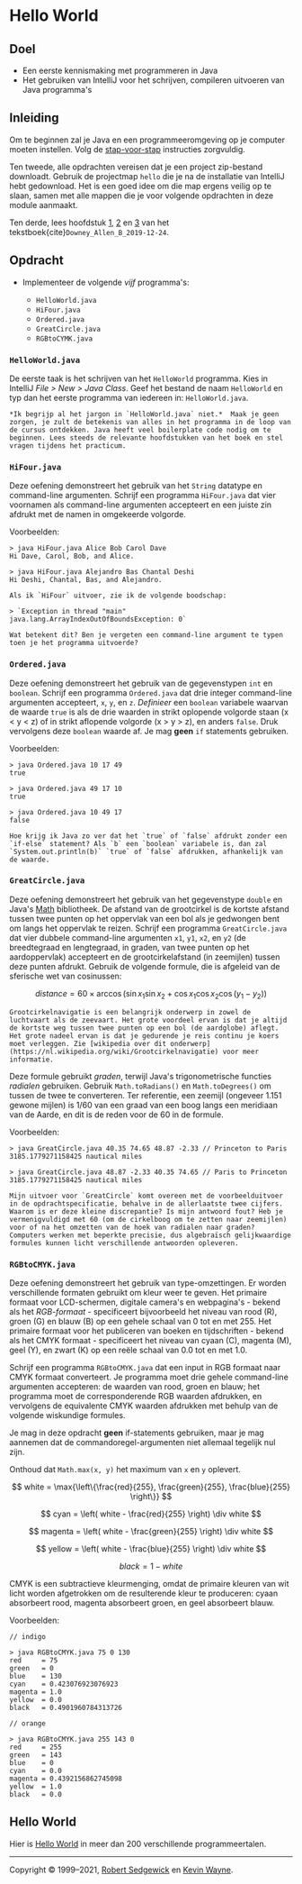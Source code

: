 # Hello World

## Doel

-   Een eerste kennismaking met programmeren in Java
-   Het gebruiken van IntelliJ voor het schrijven, compileren uitvoeren van Java programma's
<!--
-   Het inleveren van jouw werk in GradeScope
-->

## Inleiding

Om te beginnen zal je Java en een programmeeromgeving op je computer moeten instellen. Volg de [stap-voor-stap](/support/install) instructies zorgvuldig.

Ten tweede, alle opdrachten vereisen dat je een project zip-bestand downloadt. Gebruik de projectmap `hello` die je na de installatie van IntelliJ hebt gedownload. Het is een goed idee om die map ergens veilig op te slaan, samen met alle mappen die je voor volgende opdrachten in deze module aanmaakt.

Ten derde, lees hoofdstuk [1](https://books.trinket.io/thinkjava2/chapter1.html), [2](https://books.trinket.io/thinkjava2/chapter2.html) en [3](https://books.trinket.io/thinkjava2/chapter3.html) van het tekstboek{cite}`Downey_Allen_B_2019-12-24`.

## Opdracht

-   Implementeer de volgende *vijf* programma's:

    *   `HelloWorld.java`
    *   `HiFour.java`
    *   `Ordered.java`
    *   `GreatCircle.java`
    *   `RGBtoCYMK.java`

<!--
-   De volgende twee programma's zijn **optionele** uitdagingen:
    *   `DeluxeOrdered.java`
    *   `DeluxeRGBtoCYMK.java`
-->

### `HelloWorld.java`

De eerste taak is het schrijven van het `HelloWorld` programma. Kies in IntelliJ *File > New > Java Class*. Geef het bestand de naam `HelloWorld` en typ dan het eerste programma van iedereen in: `HelloWorld.java`.

<!--
![](images/image7.png)
-->

```{note}
*Ik begrijp al het jargon in `HelloWorld.java` niet.*  Maak je geen zorgen, je zult de betekenis van alles in het programma in de loop van de cursus ontdekken. Java heeft veel boilerplate code nodig om te beginnen. Lees steeds de relevante hoofdstukken van het boek en stel vragen tijdens het practicum.
```

### `HiFour.java`

Deze oefening demonstreert het gebruik van het `String` datatype en command-line argumenten. Schrijf een programma `HiFour.java` dat vier voornamen als command-line argumenten accepteert en een juiste zin afdrukt met de namen in omgekeerde volgorde.

Voorbeelden:

```console
> java HiFour.java Alice Bob Carol Dave
Hi Dave, Carol, Bob, and Alice.

> java HiFour.java Alejandro Bas Chantal Deshi
Hi Deshi, Chantal, Bas, and Alejandro.
```

```{attention}
Als ik `HiFour` uitvoer, zie ik de volgende boodschap:

> `Exception in thread "main" java.lang.ArrayIndexOutOfBoundsException: 0`

Wat betekent dit? Ben je vergeten een command-line argument te typen toen je het programma uitvoerde?
```

### `Ordered.java`

Deze oefening demonstreert het gebruik van de gegevenstypen `int` en `boolean`. Schrijf een programma `Ordered.java` dat drie integer command-line argumenten accepteert, `x`, `y`, en `z`. _Definieer_ een `boolean` variabele waarvan de waarde `true` is als de drie waarden in strikt oplopende volgorde staan (x < y < z) of in strikt aflopende volgorde (x > y > z), en anders `false`. Druk vervolgens deze `boolean` waarde af. Je mag **geen** `if` statements gebruiken.

Voorbeelden:

```console
> java Ordered.java 10 17 49
true

> java Ordered.java 49 17 10
true

> java Ordered.java 10 49 17
false
```

```{hint}
Hoe krijg ik Java zo ver dat het `true` of `false` afdrukt zonder een `if-else` statement? Als `b` een `boolean` variabele is, dan zal `System.out.println(b)` `true` of `false` afdrukken, afhankelijk van de waarde.
```

<!--
### `DeluxeOrdered.java`

Dit is een **optionele** opgave.

Dit programma, `DeluxeOrdered.java`, voert dezelfde operatie uit als `Ordered.java`. Het accepteert drie `int` command-line argumenten, `x`, `y`, en `z`, en drukt `true` af als de drie waarden ofwel in strikt oplopende volgorde staan (x < y < z) of in strikt aflopende volgorde (x > y > z) en `false` anders. De **uitdaging** is om `DeluxeOrdered.java` te implementeren **zonder** gebruik te maken van de vier vergelijkingsoperatoren `<`, `<=`, `>`, `>=` en `if` statements.

-->

### `GreatCircle.java`

Deze oefening demonstreert het gebruik van het gegevenstype `double` en Java's [Math](https://docs.oracle.com/en/java/javase/11/docs/api/java.base/java/lang/Math.html) bibliotheek. De afstand van de grootcirkel is de kortste afstand tussen twee punten op het oppervlak van een bol als je gedwongen bent om langs het oppervlak te reizen. Schrijf een programma `GreatCircle.java` dat vier dubbele command-line argumenten `x1`, `y1`, `x2`, en `y2` (de breedtegraad en lengtegraad, in graden, van twee punten op het aardoppervlak) accepteert en de grootcirkelafstand (in zeemijlen) tussen deze punten afdrukt. Gebruik de volgende formule, die is afgeleid van de sferische wet van cosinussen:

$$
distance = 60 \times \arccos{(\sin{x_1} \sin{x_2} + \cos{x_1} \cos{x_2} \cos{(y_1 - y_2}))}
$$

```{note}
Grootcirkelnavigatie is een belangrijk onderwerp in zowel de luchtvaart als de zeevaart. Het grote voordeel ervan is dat je altijd de kortste weg tussen twee punten op een bol (de aardglobe) aflegt. Het grote nadeel ervan is dat je gedurende je reis continu je koers moet verleggen. Zie [wikipedia over dit onderwerp](https://nl.wikipedia.org/wiki/Grootcirkelnavigatie) voor meer informatie.
```

<!--
![](images/image1.png)
-->

Deze formule gebruikt *graden*, terwijl Java's trigonometrische functies *radialen* gebruiken. Gebruik `Math.toRadians()` en `Math.toDegrees()` om tussen de twee te converteren. Ter referentie, een zeemijl (ongeveer 1.151 gewone mijlen) is 1/60 van een graad van een boog langs een meridiaan van de Aarde, en dit is de reden voor de 60 in de formule.

Voorbeelden:

```console
> java GreatCircle.java 40.35 74.65 48.87 -2.33 // Princeton to Paris
3185.1779271158425 nautical miles

> java GreatCircle.java 48.87 -2.33 40.35 74.65 // Paris to Princeton
3185.1779271158425 nautical miles
```

```{attention}
Mijn uitvoer voor `GreatCircle` komt overeen met de voorbeelduitvoer in de opdrachtspecificatie, behalve in de allerlaatste twee cijfers. Waarom is er deze kleine discrepantie? Is mijn antwoord fout? Heb je vermenigvuldigd met 60 (om de cirkelboog om te zetten naar zeemijlen) voor of na het omzetten van de hoek van radialen naar graden? Computers werken met beperkte precisie, dus algebraïsch gelijkwaardige formules kunnen licht verschillende antwoorden opleveren.
```

### `RGBtoCMYK.java`

Deze oefening demonstreert het gebruik van type-omzettingen. Er worden verschillende formaten gebruikt om kleur weer te geven. Het primaire formaat voor LCD-schermen, digitale camera's en webpagina's - bekend als het *RGB-formaat* - specificeert bijvoorbeeld het niveau van rood (R), groen (G) en blauw (B) op een gehele schaal van 0 tot en met 255. Het primaire formaat voor het publiceren van boeken en tijdschriften - bekend als het CMYK formaat - specificeert het niveau van cyaan (C), magenta (M), geel (Y), en zwart (K) op een reële schaal van 0.0 tot en met 1.0.

Schrijf een programma `RGBtoCMYK.java` dat een input in RGB formaat naar CMYK formaat converteert. Je programma moet drie gehele command-line argumenten accepteren: de waarden van rood, groen en blauw; het programma moet de corresponderende RGB waarden afdrukken, en vervolgens de equivalente CMYK waarden afdrukken met behulp van de volgende wiskundige formules.

Je mag in deze opdracht **geen** if-statements gebruiken, maar je mag aannemen dat de commandoregel-argumenten niet allemaal tegelijk nul zijn.

Onthoud dat `Math.max(x, y)` het maximum van `x` en `y` oplevert.

$$
white = \max{\left\{\frac{red}{255}, \frac{green}{255}, \frac{blue}{255}  \right\}}
$$

$$
cyan = \left( white - \frac{red}{255} \right) \div white
$$

$$
magenta = \left( white - \frac{green}{255} \right) \div white
$$

$$
yellow = \left( white - \frac{blue}{255} \right) \div white
$$

$$
black = 1 - white
$$

CMYK is een subtractieve kleurmenging, omdat de primaire kleuren van wit licht worden afgetrokken om de resulterende kleur te produceren: cyaan absorbeert rood, magenta absorbeert groen, en geel absorbeert blauw.

Voorbeelden:

```console
// indigo

> java RGBtoCMYK.java 75 0 130
red     = 75
green   = 0
blue    = 130
cyan    = 0.423076923076923
magenta = 1.0
yellow  = 0.0
black   = 0.4901960784313726

// orange

> java RGBtoCMYK.java 255 143 0
red     = 255
green   = 143
blue    = 0
cyan    = 0.0
magenta = 0.4392156862745098
yellow  = 1.0
black   = 0.0
```
<!--
### `DeluxeRGBtoCMYK.java`

Dit is een **optionele** opgave.

Dit programma, `DeluxeRGBtoCMYK.java`, voert dezelfde bewerking uit als `RGBtoCMYK.java`, het converteert RGB waarden naar CMYK waarden. De **uitdaging** is om `RGBtoCMYK.java` te implementeren **zonder** gebruik te maken van `Math.max`, `Math.min`, of `if` statements.
-->

## Hello World

Hier is [Hello World](http://helloworldcollection.de) in meer dan 200 verschillende  programmeertalen.

---

Copyright © 1999–2021, [Robert Sedgewick](http://www.cs.princeton.edu/~rs/) en [Kevin Wayne](http://www.cs.princeton.edu/~wayne).